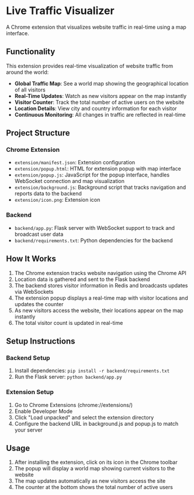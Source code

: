 # Live Traffic Visualizer

A Chrome extension that visualizes website traffic in real-time using a map interface.

## Functionality

This extension provides real-time visualization of website traffic from around the world:

- **Global Traffic Map**: See a world map showing the geographical location of all visitors
- **Real-Time Updates**: Watch as new visitors appear on the map instantly
- **Visitor Counter**: Track the total number of active users on the website
- **Location Details**: View city and country information for each visitor
- **Continuous Monitoring**: All changes in traffic are reflected in real-time

## Project Structure

### Chrome Extension
- `extension/manifest.json`: Extension configuration
- `extension/popup.html`: HTML for extension popup with map interface
- `extension/popup.js`: JavaScript for the popup interface, handles WebSocket connection and map visualization
- `extension/background.js`: Background script that tracks navigation and reports data to the backend
- `extension/icon.png`: Extension icon

### Backend
- `backend/app.py`: Flask server with WebSocket support to track and broadcast user data
- `backend/requirements.txt`: Python dependencies for the backend

## How It Works

1. The Chrome extension tracks website navigation using the Chrome API
2. Location data is gathered and sent to the Flask backend
3. The backend stores visitor information in Redis and broadcasts updates via WebSockets
4. The extension popup displays a real-time map with visitor locations and updates the counter
5. As new visitors access the website, their locations appear on the map instantly
6. The total visitor count is updated in real-time

## Setup Instructions

### Backend Setup
1. Install dependencies: `pip install -r backend/requirements.txt`
2. Run the Flask server: `python backend/app.py`

### Extension Setup
1. Go to Chrome Extensions (chrome://extensions/)
2. Enable Developer Mode
3. Click "Load unpacked" and select the extension directory
4. Configure the backend URL in background.js and popup.js to match your server

## Usage

1. After installing the extension, click on its icon in the Chrome toolbar
2. The popup will display a world map showing current visitors to the website
3. The map updates automatically as new visitors access the site
4. The counter at the bottom shows the total number of active users
